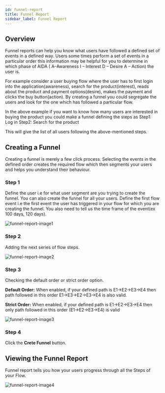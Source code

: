 ```yaml
---
id: funnel-report
title: Funnel Report
sidebar_label: Funnel Report
---
```


## Overview

Funnel reports can help you know what users have followed a defined set of events in a defined way. Users some times perform a set of events in a particular order this information may be helpful for you to determine in which phase of AIDA ( A–Awareness I – Interest D – Desire A – Action) the user is.

For example consider a user buying flow where the user has to first login into the application(awareness), search for the product(interest), reads about the product and payment options(desire), makes the payment and clicks the buy button(action). By creating a funnel you could segregate the users and look for the one which has followed a particular flow. 

In the above example if you want to know how many users are interested in buying the product you could make a funnel defining the steps as 
Step1: Log in
Step2: Search for the product

This will give the list of all users following the above-mentioned steps.

## Creating a Funnel

Creating a funnel is merely a few click process. Selecting the events in the defined order creates the required flow which then segments your users and helps you understand their behaviour.

### Step 1
Define the user i.e for what user segment are you trying to create the funnel. You can also create the funnel for all your users. Define the first flow event i.e the first event the user has triggered in your flow for which you are creating the funnel. You also need to tell us the time frame of the event(ex 100 days, 120 days). 

![funnel-report-image1](/d/img/FunnelReport/Funnel-Report-1.png)

### Step 2
Adding the next series of flow steps.

![funnel-report-image2](/d/img/FunnelReport/Funnel-Report-2.png)

### Step 3

Checking the default order or strict order option.

**Default Order:** When enabled, if your defined path is E1->E2->E3->E4 then path followed in this order E1->E3->E2->E3->E4 is also valid.

**Strict Order:** When enabled, if your defined path is E1->E2->E3->E4 then only path followed in this order (E1->E2->E3->E4) is valid

![funnel-report-image3](/d/img/FunnelReport/Funnel-Report-3.png)

### Step 4

Click the **Crete Funnel** button.

## Viewing the Funnel Report

Funnel report tells you how your users progress through all the Steps of your Flow.

![funnel-report-image4](/d/img/FunnelReport/Funnel-Report-4.png)